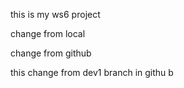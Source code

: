 this is my ws6 project


change from local

change from github

this change from dev1 branch in githu b
